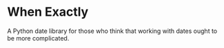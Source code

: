 # When Exactly

A Python date library for those who think that working with dates ought to be more complicated.